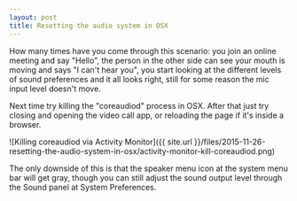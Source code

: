 ```yaml
---
layout: post
title: Resetting the audio system in OSX
---
```


How many times have you come through this scenario: you join an online meeting and say "Hello", the person in the other side can see your mouth is moving and says "I can't hear you", you start looking at the different levels of sound preferences and it all looks right, still for some reason the mic input level doesn't move.

Next time try killing the "coreaudiod" process in OSX. After that just try closing and opening the video call app, or reloading the page if it's inside a browser.

![Killing coreaudiod via Activity Monitor]({{ site.url }}/files/2015-11-26-resetting-the-audio-system-in-osx/activity-monitor-kill-coreaudiod.png)

The only downside of this is that the speaker menu icon at the system menu bar will get gray, though you can still adjust the sound output level through the Sound panel at System Preferences.
